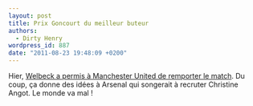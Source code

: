 ```yaml
---
layout: post
title: Prix Goncourt du meilleur buteur
authors:
  - Dirty Henry
wordpress_id: 887
date: "2011-08-23 19:48:09 +0200"
---
```


Hier,
[Welbeck a permis à Manchester United de remporter le match](http://www.lequipe.fr/Football/breves2011/20110822_230846_de-beaux-petits-diables.html).
Du coup, ça donne des idées à Arsenal qui songerait à recruter Christine Angot.
Le monde va mal !
